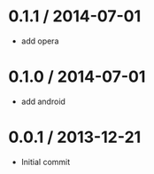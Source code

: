 
0.1.1 / 2014-07-01
==================

 * add opera

0.1.0 / 2014-07-01
==================

 * add android

0.0.1 / 2013-12-21
==================

 * Initial commit
